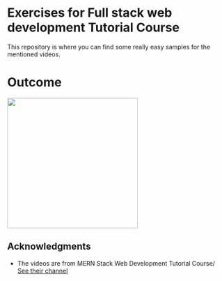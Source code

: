 # Exercises for Full stack web development Tutorial Course
This repository is where you can find some really easy samples for the mentioned videos.

# Outcome
<img src="https://user-images.githubusercontent.com/74449345/104796320-89c7a300-57f8-11eb-9e77-8f553f3c5cae.png" width="300">

## Acknowledgments

* The videos are from MERN Stack Web Development Tutorial Course/ [See their channel](https://www.youtube.com/channel/UCDsEHTvh-YO80AZna7X7UVA)
